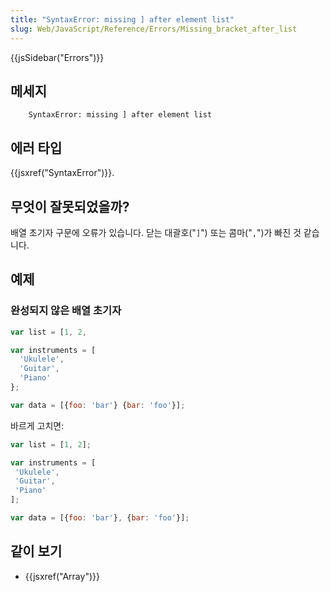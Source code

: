 ```yaml
---
title: "SyntaxError: missing ] after element list"
slug: Web/JavaScript/Reference/Errors/Missing_bracket_after_list
---
```


{{jsSidebar("Errors")}}

## 메세지

```
    SyntaxError: missing ] after element list
```

## 에러 타입

{{jsxref("SyntaxError")}}.

## 무엇이 잘못되었을까?

배열 초기자 구문에 오류가 있습니다. 닫는 대괄호("`]`") 또는 콤마("`,`")가 빠진 것 같습니다.

## 예제

### 완성되지 않은 배열 초기자

```js example-bad
var list = [1, 2,

var instruments = [
  'Ukulele',
  'Guitar',
  'Piano'
};

var data = [{foo: 'bar'} {bar: 'foo'}];
```

바르게 고치면:

```js example-good
var list = [1, 2];

var instruments = [
 'Ukulele',
 'Guitar',
 'Piano'
];

var data = [{foo: 'bar'}, {bar: 'foo'}];
```

## 같이 보기

- {{jsxref("Array")}}
